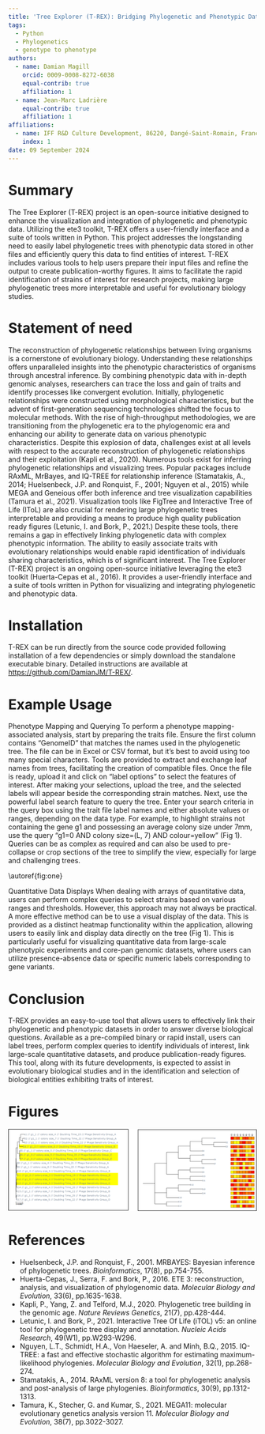 ```yaml
---
title: 'Tree Explorer (T-REX): Bridging Phylogenetic and Phenotypic Data for Enhanced Analysis and Interpretation'
tags:
  - Python
  - Phylogenetics
  - genotype to phenotype
authors:
  - name: Damian Magill
    orcid: 0009-0008-8272-6038
    equal-contrib: true
    affiliation: 1
  - name: Jean-Marc Ladrière
    equal-contrib: true
    affiliation: 1
affiliations:
  - name: IFF R&D Culture Development, 86220, Dangé-Saint-Romain, France
    index: 1
date: 09 September 2024
---
```

# Summary

The Tree Explorer (T-REX) project is an open-source initiative designed to enhance the visualization and integration of phylogenetic and phenotypic data. Utilizing the ete3 toolkit, T-REX offers a user-friendly interface and a suite of tools written in Python. This project addresses the longstanding need to easily label phylogenetic trees with phenotypic data stored in other files and efficiently query this data to find entities of interest. T-REX includes various tools to help users prepare their input files and refine the output to create publication-worthy figures. It aims to facilitate the rapid identification of strains of interest for research projects, making large phylogenetic trees more interpretable and useful for evolutionary biology studies.

# Statement of need

The reconstruction of phylogenetic relationships between living organisms is a cornerstone of evolutionary biology. Understanding these relationships offers unparalleled insights into the phenotypic characteristics of organisms through ancestral inference. By combining phenotypic data with in-depth genomic analyses, researchers can trace the loss and gain of traits and identify processes like convergent evolution.
Initially, phylogenetic relationships were constructed using morphological characteristics, but the advent of first-generation sequencing technologies shifted the focus to molecular methods. With the rise of high-throughput methodologies, we are transitioning from the phylogenetic era to the phylogenomic era and enhancing our ability to generate data on various phenotypic characteristics. Despite this explosion of data, challenges exist at all levels with respect to the accurate reconstruction of phylogenetic relationships and their exploitation (Kapli et al., 2020).
Numerous tools exist for inferring phylogenetic relationships and visualizing trees. Popular packages include RAxML, MrBayes, and IQ-TREE for relationship inference (Stamatakis, A., 2014; Huelsenbeck, J.P. and Ronquist, F., 2001; Nguyen et al., 2015) while MEGA and Geneious offer both inference and tree visualization capabilities (Tamura et al., 2021). Visualization tools like FigTree and Interactive Tree of Life (IToL) are also crucial for rendering large phylogenetic trees interpretable and providing a means to produce high quality publication ready figures (Letunic, I. and Bork, P., 2021.)
Despite these tools, there remains a gap in effectively linking phylogenetic data with complex phenotypic information. The ability to easily associate traits with evolutionary relationships would enable rapid identification of individuals sharing characteristics, which is of significant interest.
The Tree Explorer (T-REX) project is an ongoing open-source initiative leveraging the ete3 toolkit (Huerta-Cepas et al., 2016). It provides a user-friendly interface and a suite of tools written in Python for visualizing and integrating phylogenetic and phenotypic data.

# Installation

T-REX can be run directly from the source code provided following installation of a few dependencies or simply download the standalone executable binary. Detailed instructions are available at https://github.com/DamianJM/T-REX/.

# Example Usage

Phenotype Mapping and Querying
To perform a phenotype mapping-associated analysis, start by preparing the traits file. Ensure the first column contains “GenomeID” that matches the names used in the phylogenetic tree. The file can be in Excel or CSV format, but it’s best to avoid using too many special characters. Tools are provided to extract and exchange leaf names from trees, facilitating the creation of compatible files.
Once the file is ready, upload it and click on “label options” to select the features of interest. After making your selections, upload the tree, and the selected labels will appear beside the corresponding strain matches.
Next, use the powerful label search feature to query the tree. Enter your search criteria in the query box using the trait file label names and either absolute values or ranges, depending on the data type. For example, to highlight strains not containing the gene g1 and possessing an average colony size under 7mm, use the query “g1=0 AND colony size=(L, 7) AND colour=yellow” 
(Fig 1). Queries can be as complex as required and can also be used to pre-collapse or crop sections of the tree to simplify the view, especially for large and challenging trees.

\autoref{fig:one}

Quantitative Data Displays
When dealing with arrays of quantitative data, users can perform complex queries to select strains based on various ranges and thresholds. However, this approach may not always be practical. A more effective method can be to use a visual display of the data. This is provided as a distinct heatmap functionality within the application, allowing users to easily link and display data directly on the tree (Fig 1). This is particularly useful for visualizing quantitative data from large-scale phenotypic experiments and core-pan genomic datasets, where users can utilize presence-absence data or specific numeric labels corresponding to gene variants.

# Conclusion

T-REX provides an easy-to-use tool that allows users to effectively link their phylogenetic and phenotypic datasets in order to answer diverse biological questions. Available as a pre-compiled binary or rapid install, users can label trees, perform complex queries to identify individuals of interest, link large-scale quantitative datasets, and produce publication-ready figures. This tool, along with its future developments, is expected to assist in evolutionary biological studies and in the identification and selection of biological entities exhibiting traits of interest.

# Figures

![Example T-REX output on test data following specific query for g1 gene absence and colony size lower than 7mm (left) and heatmap display of quantitative data (right).\label{fig:one}](figure1.png)
 
# References

- Huelsenbeck, J.P. and Ronquist, F., 2001. MRBAYES: Bayesian inference of phylogenetic trees. *Bioinformatics*, 17(8), pp.754-755.
- Huerta-Cepas, J., Serra, F. and Bork, P., 2016. ETE 3: reconstruction, analysis, and visualization of phylogenomic data. *Molecular Biology and Evolution*, 33(6), pp.1635-1638.
- Kapli, P., Yang, Z. and Telford, M.J., 2020. Phylogenetic tree building in the genomic age. *Nature Reviews Genetics*, 21(7), pp.428-444.
- Letunic, I. and Bork, P., 2021. Interactive Tree Of Life (iTOL) v5: an online tool for phylogenetic tree display and annotation. *Nucleic Acids Research*, 49(W1), pp.W293-W296.
- Nguyen, L.T., Schmidt, H.A., Von Haeseler, A. and Minh, B.Q., 2015. IQ-TREE: a fast and effective stochastic algorithm for estimating maximum-likelihood phylogenies. *Molecular Biology and Evolution*, 32(1), pp.268-274.
- Stamatakis, A., 2014. RAxML version 8: a tool for phylogenetic analysis and post-analysis of large phylogenies. *Bioinformatics*, 30(9), pp.1312-1313.
- Tamura, K., Stecher, G. and Kumar, S., 2021. MEGA11: molecular evolutionary genetics analysis version 11. *Molecular Biology and Evolution*, 38(7), pp.3022-3027.
